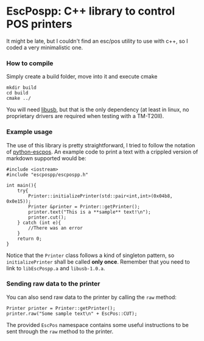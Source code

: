 # EscPospp: C++ library to control POS printers

It might be late, but I couldn't find an esc/pos utility to use with c++, so I coded a very minimalistic one.

### How to compile

Simply create a build folder, move into it and execute cmake

    mkdir build
    cd build
    cmake ../

You will need [libusb](http://libusb.info/), but that is the only dependency (at least in linux, no proprietary drivers are required when testing with a TM-T20II).

### Example usage

The use of this library is pretty straightforward, I tried to follow the notation of [python-escpos](https://github.com/python-escpos/python-escpos). An example code to print a text with a crippled version of markdown supported would be:

    #include <iostream>
    #include "escpospp/escpospp.h"

    int main(){
        try{
            Printer::initializePrinter(std::pair<int,int>(0x04b8, 0x0e15));
            Printer &printer = Printer::getPrinter();
            printer.text("This is a **sample** text!\n");
            printer.cut();
        } catch (int e){
            //There was an error
        }
        return 0;
    }

Notice that the `Printer` class follows a kind of singleton pattern, so `initializePrinter` shall be called **only once**. Remember that you need to link to `libEscPospp.a` and `libusb-1.0.a`.

### Sending raw data to the printer

You can also send raw data to the printer by calling the `raw` method:

    Printer printer = Printer::getPrinter();
    printer.raw("Some sample text\n" + EscPos::CUT);

The provided `EscPos` namespace contains some useful instructions to be sent through the `raw` method to the printer.